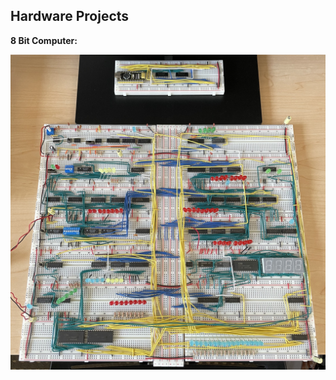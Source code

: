 ## Hardware Projects

**8 Bit Computer:**

![Image of 8 bit Computer](https://github.com/HugoSeda/Hardware-Projects/blob/main/8%20Bit%20Computer/1%20-%20Complete.jpeg?raw=true)
